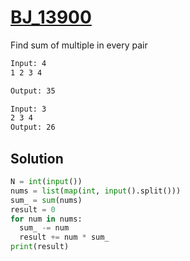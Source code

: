# [BJ_13900](https://acmicpc.net/problem/13900)

Find sum of multiple in every pair

```txt
Input: 4
1 2 3 4

Output: 35

Input: 3
2 3 4
Output: 26
```

## Solution

```py
N = int(input())
nums = list(map(int, input().split()))
sum_ = sum(nums)
result = 0
for num in nums:
  sum_ -= num
  result += num * sum_
print(result)
```
